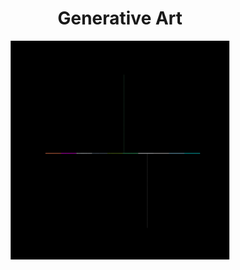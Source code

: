 
<h1 align='center'>Generative Art</h1>
<div align="center">
  <img src="output/images/f9692dc7-cb18-4bcf-8366-36c34cd2cf3b.webp" alt="f9692dc7-cb18-4bcf-8366-36c34cd2cf3b.webp" width="350">
</div>
